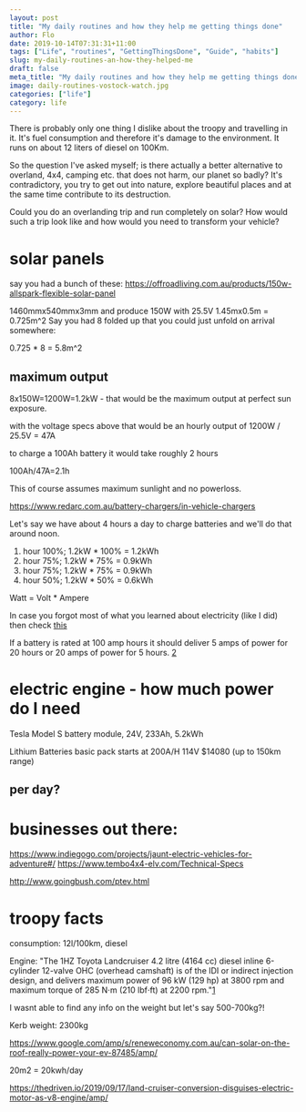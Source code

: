 ```yaml
---
layout: post
title: "My daily routines and how they help me getting things done"
author: Flo
date: 2019-10-14T07:31:31+11:00
tags: ["Life", "routines", "GettingThingsDone", "Guide", "habits"]
slug: my-daily-routines-an-how-they-helped-me
draft: false
meta_title: "My daily routines and how they help me getting things done"
image: daily-routines-vostock-watch.jpg
categories: ["life"]
category: life
---
```


There is probably only one thing I dislike about the troopy and travelling in it. It's fuel consumption and therefore it's damage to the environment. It runs on about 12 liters of diesel on 100Km.

So the question I've asked myself; is there actually a better alternative to overland, 4x4, camping etc. that does not harm, our planet so badly? It's contradictory, you try to get out into nature, explore beautiful places and at the same time contribute to its destruction.

Could you do an overlanding trip and run completely on solar? How would such a trip look like and how would you need to transform your vehicle?


# solar panels

say you had a bunch of these: https://offroadliving.com.au/products/150w-allspark-flexible-solar-panel

1460mmx540mmx3mm and produce 150W with 25.5V
1.45mx0.5m = 0.725m^2
Say you had 8 folded up that you could just unfold on arrival somewhere:

0.725 * 8 = 5.8m^2

## maximum output
8x150W=1200W=1.2kW - that would be the maximum output at perfect sun exposure.

with the voltage specs above that would be an hourly output of
1200W / 25.5V = 47A

to charge a 100Ah battery it would take roughly 2 hours

100Ah/47A=2.1h

This of course assumes maximum sunlight and no powerloss.



https://www.redarc.com.au/battery-chargers/in-vehicle-chargers

Let's say we have about 4 hours a day to charge batteries and we'll do that around noon.

1. hour 100%; 1.2kW * 100% = 1.2kWh
2. hour 75%; 1.2kW * 75% = 0.9kWh
3. hour 75%; 1.2kW * 75% = 0.9kWh
4. hour 50%; 1.2kW * 50% = 0.6kWh

Watt = Volt * Ampere

In case you forgot most of what you learned about electricity (like I did) then check [this](https://www.solarquotes.com.au/how-does-solar-power-work/how-much-power-do-i-need/)

If a battery is rated at 100 amp hours it should deliver 5 amps of power for 20 hours or 20 amps of power for 5 hours. [2](https://itechworld.com.au/blogs/learn/102204998-how-to-calculate-your-solar-power-requirements)

# electric engine - how much power do I need

Tesla Model S battery module, 24V, 233Ah, 5.2kWh


Lithium Batteries basic pack starts at 200A/H 114V $14080 (up to 150km range) 

## per day?

# businesses out there:

https://www.indiegogo.com/projects/jaunt-electric-vehicles-for-adventure#/
https://www.tembo4x4-elv.com/Technical-Specs

http://www.goingbush.com/ptev.html


# troopy facts

consumption: 12l/100km, diesel

Engine: "The 1HZ Toyota Landcruiser 4.2 litre (4164 cc) diesel inline 6-cylinder 12-valve OHC (overhead camshaft) is of the IDI or indirect injection design, and delivers maximum power of 96 kW (129 hp) at 3800 rpm and maximum torque of 285 N⋅m (210 lbf⋅ft) at 2200 rpm."[1](https://en.wikipedia.org/wiki/Toyota_HZ_engine)

I wasnt able to find any info on the weight but let's say 500-700kg?!

Kerb weight: 2300kg

https://www.google.com/amp/s/reneweconomy.com.au/can-solar-on-the-roof-really-power-your-ev-87485/amp/

20m2 = 20kwh/day

https://thedriven.io/2019/09/17/land-cruiser-conversion-disguises-electric-motor-as-v8-engine/amp/

